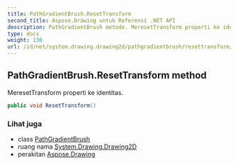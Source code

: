 ```yaml
---
title: PathGradientBrush.ResetTransform
second_title: Aspose.Drawing untuk Referensi .NET API
description: PathGradientBrush metode. MeresetTransform properti ke identitas.
type: docs
weight: 130
url: /id/net/system.drawing.drawing2d/pathgradientbrush/resettransform/
---
```

## PathGradientBrush.ResetTransform method

MeresetTransform properti ke identitas.

```csharp
public void ResetTransform()
```

### Lihat juga

* class [PathGradientBrush](../)
* ruang nama [System.Drawing.Drawing2D](../../pathgradientbrush/)
* perakitan [Aspose.Drawing](../../../)


